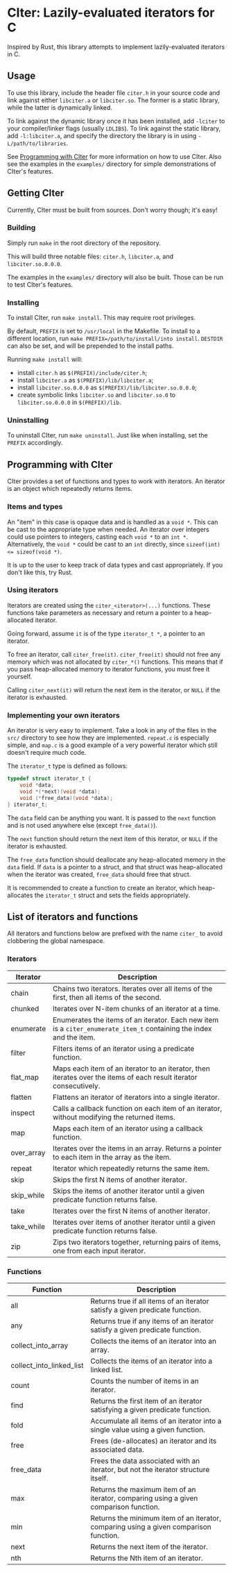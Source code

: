 <!--
 |
 | CIter - C library for lazily-evaluated iterators.
 | Copyright (C) 2024  Kian Kasad <kian@kasad.com>
 |
 | This file is part of CIter.
 |
 | CIter is free software: you can redistribute it and/or modify it under the terms
 | of the GNU Lesser General Public License as published by the Free Software
 | Foundation, version 3 of the License.
 |
 | CIter is distributed in the hope that it will be useful, but WITHOUT ANY
 | WARRANTY; without even the implied warranty of MERCHANTABILITY or FITNESS FOR A
 | PARTICULAR PURPOSE. See the GNU Lesser General Public License for more details.
 |
 | You should have received a copy of the GNU Lesser General Public License along
 | with CIter. If not, see <https://www.gnu.org/licenses/>.
 |
 +-->

# CIter: Lazily-evaluated iterators for C

Inspired by Rust, this library attempts to implement lazily-evaluated iterators
in C.

## Usage

To use this library, include the header file `citer.h` in your source code and link against either `libciter.a` or `libciter.so`.
The former is a static library, while the latter is dynamically linked.

To link against the dynamic library once it has been installed, add `-lciter` to your compiler/linker flags (usually `LDLIBS`).
To link against the static library, add `-l:libciter.a`, and specify the directory the library is in using `-L/path/to/libraries`.

See [Programming with CIter](#programming-with-citer) for more information on how to use CIter.
Also see the examples in the `examples/` directory for simple demonstrations of CIter's features.

## Getting CIter

Currently, CIter must be built from sources.
Don't worry though; it's easy!

### Building

Simply run `make` in the root directory of the repository.

This will build three notable files: `citer.h`, `libciter.a`, and `libciter.so.0.0.0`.

The examples in the `examples/` directory will also be built.
Those can be run to test CIter's features.

### Installing

To install CIter, run `make install`.
This may require root privileges.

By default, `PREFIX` is set to `/usr/local` in the Makefile.
To install to a different location, run `make PREFIX=/path/to/install/into install`.
`DESTDIR` can also be set, and will be prepended to the install paths.

Running `make install` will:
 - install `citer.h` as `$(PREFIX)/include/citer.h`;
 - install `libciter.a` as `$(PREFIX)/lib/libciter.a`;
 - install `libciter.so.0.0.0` as `$(PREFIX)/lib/libciter.so.0.0.0`;
 - create symbolic links `libciter.so` and `libciter.so.0` to `libciter.so.0.0.0` in `$(PREFIX)/lib`.

### Uninstalling

To uninstall CIter, run `make uninstall`.
Just like when installing, set the `PREFIX` accordingly.

## Programming with CIter

CIter provides a set of functions and types to work with iterators.
An iterator is an object which repeatedly returns items.

### Items and types

An "item" in this case is opaque data and is handled as a `void *`.
This can be cast to the appropriate type when needed.
An iterator over integers could use pointers to integers, casting each `void *` to an `int *`.
Alternatively, the `void *` could be cast to an `int` directly, since `sizeof(int) <= sizeof(void *)`.

It is up to the user to keep track of data types and cast appropriately.
If you don't like this, try Rust.

### Using iterators

Iterators are created using the `citer_<iterator>(...)` functions.
These functions take parameters as necessary and return a pointer to a heap-allocated iterator.

Going forward, assume `it` is of the type `iterator_t *`, a pointer to an iterator.

To free an iterator, call `citer_free(it)`.
`citer_free(it)` should not free any memory which was not allocated by `citer_*()` functions.
This means that if you pass heap-allocated memory to iterator functions, you must free it yourself.

Calling `citer_next(it)` will return the next item in the iterator, or `NULL` if the iterator is exhausted.

### Implementing your own iterators

An iterator is very easy to implement.
Take a look in any of the files in the `src/` directory to see how they are implemented.
`repeat.c` is especially simple, and `map.c` is a good example of a very powerful iterator
which still doesn't require much code.

The `iterator_t` type is defined as follows:
```c
typedef struct iterator_t {
    void *data;
    void *(*next)(void *data);
    void (*free_data)(void *data);
} iterator_t;
```

The `data` field can be anything you want.
It is passed to the `next` function and is not used anywhere else (except `free_data()`).

The `next` function should return the next item of this iterator, or `NULL` if the iterator is exhausted.

The `free_data` function should deallocate any heap-allocated memory in the `data` field.
If `data` is a pointer to a struct, and that struct was heap-allocated when the iterator was created,
`free_data` should free that struct.

It is recommended to create a function to create an iterator,
which heap-allocates the `iterator_t` struct and sets the fields appropriately.

## List of iterators and functions

All iterators and functions below are prefixed with the name `citer_` to avoid clobbering the global namespace.

### Iterators

| Iterator   | Description                                                                                                         |
| ---        | ---                                                                                                                 |
| chain      | Chains two iterators. Iterates over all items of the first, then all items of the second.                           |
| chunked    | Iterates over N-item chunks of an iterator at a time.                                                               |
| enumerate  | Enumerates the items of an iterator. Each new item is a `citer_enumerate_item_t` containing the index and the item. |
| filter     | Filters items of an iterator using a predicate function.                                                            |
| flat_map   | Maps each item of an iterator to an iterator, then iterates over the items of each result iterator consecutively.   |
| flatten    | Flattens an iterator of iterators into a single iterator.                                                           |
| inspect    | Calls a callback function on each item of an iterator, without modifying the returned items.                        |
| map        | Maps each item of an iterator using a callback function.                                                            |
| over_array | Iterates over the items in an array. Returns a pointer to each item in the array as the item.                       |
| repeat     | Iterator which repeatedly returns the same item.                                                                    |
| skip       | Skips the first N items of another iterator.                                                                        |
| skip_while | Skips the items of another iterator until a given predicate function returns false.                                 |
| take       | Iterates over the first N items of another iterator.                                                                |
| take_while | Iterates over items of another iterator until a given predicate function returns false.                             |
| zip        | Zips two iterators together, returning pairs of items, one from each input iterator.                                |

### Functions

| Function   | Description                                                                           |
| ---        | ---                                                                                   |
| all        | Returns true if all items of an iterator satisfy a given predicate function.          |
| any        | Returns true if any items of an iterator satisfy a given predicate function.          |
| collect_into_array       | Collects the items of an iterator into an array.                                      |
| collect_into_linked_list | Collects the items of an iterator into a linked list.                                 |
| count      | Counts the number of items in an iterator.                                            |
| find       | Returns the first item of an iterator satisfying a given predicate function.          |
| fold       | Accumulate all items of an iterator into a single value using a given function.       |
| free       | Frees (de-allocates) an iterator and its associated data.                             |
| free_data  | Frees the data associated with an iterator, but not the iterator structure itself.    |
| max        | Returns the maximum item of an iterator, comparing using a given comparison function. |
| min        | Returns the minimum item of an iterator, comparing using a given comparison function. |
| next       | Returns the next item of the iterator.                                                |
| nth        | Returns the Nth item of an iterator.                                                  |
